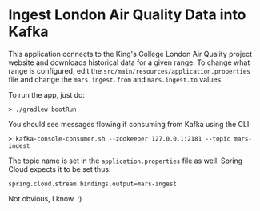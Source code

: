 # Ingest London Air Quality Data into Kafka

This application connects to the King's College London Air Quality project website and downloads historical data for a given range. To change what range is configured, edit the `src/main/resources/application.properties` file and change the `mars.ingest.from` and `mars.ingest.to` values.

To run the app, just do:

    > ./gradlew bootRun

You should see messages flowing if consuming from Kafka using the CLI:

    > kafka-console-consumer.sh --zookeeper 127.0.0.1:2181 --topic mars-ingest

The topic name is set in the `application.properties` file as well. Spring Cloud expects it to be set thus:

    spring.cloud.stream.bindings.output=mars-ingest

Not obvious, I know. :)